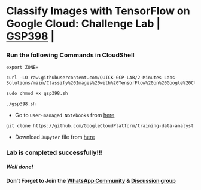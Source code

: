 # Classify Images with TensorFlow on Google Cloud: Challenge Lab | [GSP398](https://www.cloudskillsboost.google/focuses/53698?parent=catalog) |

### Run the following Commands in CloudShell

```
export ZONE=
```
```
curl -LO raw.githubusercontent.com/QUICK-GCP-LAB/2-Minutes-Labs-Solutions/main/Classify%20Images%20with%20TensorFlow%20on%20Google%20Cloud%20Challenge%20Lab/gsp398.sh

sudo chmod +x gsp398.sh

./gsp398.sh
```

* Go to `User-managed Notebooks` from [here](https://console.cloud.google.com/vertex-ai/workbench/user-managed?)

```
git clone https://github.com/GoogleCloudPlatform/training-data-analyst
```

* Download `Jupyter` file from [here](https://github.com/QUICK-GCP-LAB/2-Minutes-Labs-Solutions/blob/main/Classify%20Images%20with%20TensorFlow%20on%20Google%20Cloud%20Challenge%20Lab/cnn_challenge_lab.ipynb)

### Lab is completed successfully!!!

#### *Well done!*

#### Don't Forget to Join the [WhatsApp Community](https://chat.whatsapp.com/GHLPuwasldu3scnASF7JTA) & [Discussion group](https://chat.whatsapp.com/HskeXKTwaaw1duApXLAAhk)


